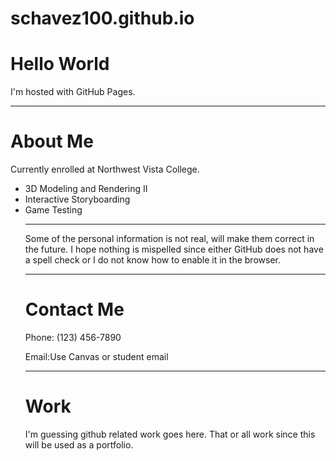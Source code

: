 # schavez100.github.io
<html>
    
<body>
<h1>Hello World</h1>
<p>I'm hosted with GitHub Pages.</p>
</body>
<hr>
    <h1>About Me</h1>
    <p>Currently enrolled at Northwest Vista College.</p>
    <ul> <li> 3D Modeling and Rendering II <li> Interactive Storyboarding <li> Game Testing </li>
    <hr>
    <body>
    <p>Some of the personal information is not real, will make them correct in the future. I hope nothing is mispelled since either GitHub does not have a spell check or I do not know how to enable it in the browser.</p>
        </body>
    <hr>
    <h1>Contact Me</h1>
    <p>Phone: (123) 456-7890</p>
    <p>Email:Use Canvas or student email</p>
    <hr>
    <h1>Work</h1>
    <p>I'm guessing github related work goes here. That or all work since this will be used as a portfolio.</p>
    
</html>
